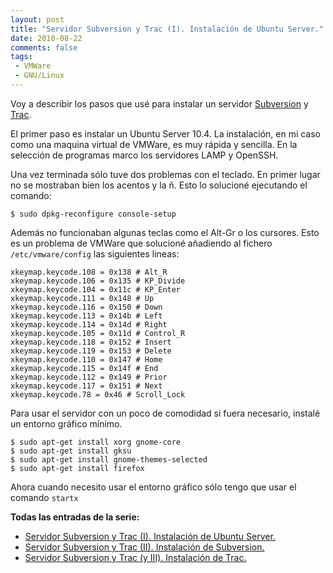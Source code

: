 ```yaml
---
layout: post
title: "Servidor Subversion y Trac (I). Instalación de Ubuntu Server."
date: 2010-08-22
comments: false
tags:
 - VMWare
 - GNU/Linux
---
```


Voy a describir los pasos que usé para instalar un servidor [Subversion](http://es.wikipedia.org/wiki/Subversion) y [Trac](http://es.wikipedia.org/wiki/Trac).

El primer paso es instalar un Ubuntu Server 10.4. La instalación, en mi caso como una maquina virtual de VMWare, es muy rápida y sencilla. En la selección de programas marco los servidores LAMP y OpenSSH.

Una vez terminada sólo tuve dos problemas con el teclado. En primer lugar no se mostraban bien los acentos y la ñ. Esto lo solucioné ejecutando el comando:

	$ sudo dpkg-reconfigure console-setup
	
Además no funcionaban algunas teclas como el Alt-Gr o los cursores. Esto es un problema de VMWare que solucioné añadiendo al fichero `/etc/vmware/config` las siguientes lineas:

	xkeymap.keycode.108 = 0x138 # Alt_R
	xkeymap.keycode.106 = 0x135 # KP_Divide
	xkeymap.keycode.104 = 0x11c # KP_Enter
	xkeymap.keycode.111 = 0x148 # Up
	xkeymap.keycode.116 = 0x150 # Down
	xkeymap.keycode.113 = 0x14b # Left
	xkeymap.keycode.114 = 0x14d # Right
	xkeymap.keycode.105 = 0x11d # Control_R
	xkeymap.keycode.118 = 0x152 # Insert
	xkeymap.keycode.119 = 0x153 # Delete
	xkeymap.keycode.110 = 0x147 # Home
	xkeymap.keycode.115 = 0x14f # End
	xkeymap.keycode.112 = 0x149 # Prior
	xkeymap.keycode.117 = 0x151 # Next
	xkeymap.keycode.78 = 0x46 # Scroll_Lock

Para usar el servidor con un poco de comodidad si fuera necesario, instalé un entorno gráfico mínimo.

	$ sudo apt-get install xorg gnome-core
	$ sudo apt-get install gksu
	$ sudo apt-get install gnome-themes-selected
	$ sudo apt-get install firefox
	
	
Ahora cuando necesito usar el entorno gráfico sólo tengo que usar el comando `startx`

**Todas las entradas de la serie:**

* [Servidor Subversion y Trac (I). Instalación de Ubuntu Server.](http://www.enlosdetalles.net/2010/08/servidor-subversion-y-trac-i.html)
* [Servidor Subversion y Trac (II). Instalación de Subversion.](http://www.enlosdetalles.net/2010/09/servidor-subversion-y-trac-ii.html)
* [Servidor Subversion y Trac (y III). Instalación de Trac.](http://www.enlosdetalles.net/2010/10/servidor-subversion-y-trac-y-iii.html)

